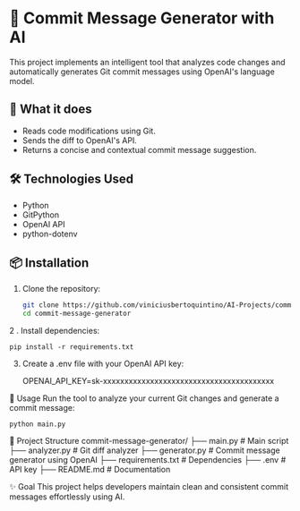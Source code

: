 # 🤖 Commit Message Generator with AI

This project implements an intelligent tool that analyzes code changes and automatically generates Git commit messages using OpenAI's language model.

## 🧠 What it does

- Reads code modifications using Git.
- Sends the diff to OpenAI's API.
- Returns a concise and contextual commit message suggestion.

## 🛠️ Technologies Used

- Python
- GitPython
- OpenAI API
- python-dotenv

## 📦 Installation

1. Clone the repository:

    ```bash
    git clone https://github.com/viniciusbertoquintino/AI-Projects/commit-message-generator.git
    cd commit-message-generator

2 . Install dependencies:

    pip install -r requirements.txt

3. Create a .env file with your OpenAI API key:

    OPENAI_API_KEY=sk-xxxxxxxxxxxxxxxxxxxxxxxxxxxxxxxxxxxxxxxx

🚀 Usage
Run the tool to analyze your current Git changes and generate a commit message:

    python main.py

📁 Project Structure
commit-message-generator/
├── main.py                 # Main script
├── analyzer.py             # Git diff analyzer
├── generator.py            # Commit message generator using OpenAI
├── requirements.txt        # Dependencies
├── .env                    # API key
├── README.md               # Documentation

✨ Goal
This project helps developers maintain clean and consistent commit messages effortlessly using AI.